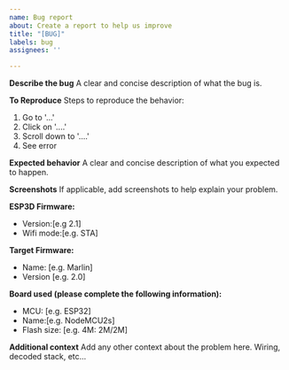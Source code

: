 ```yaml
---
name: Bug report
about: Create a report to help us improve
title: "[BUG]"
labels: bug
assignees: ''

---
```


**Describe the bug**
A clear and concise description of what the bug is.

**To Reproduce**
Steps to reproduce the behavior:
1. Go to '...'
2. Click on '....'
3. Scroll down to '....'
4. See error

**Expected behavior**
A clear and concise description of what you expected to happen.

**Screenshots**
If applicable, add screenshots to help explain your problem.

**ESP3D Firmware:**
- Version:[e.g 2.1]
- Wifi mode:[e.g. STA]

**Target Firmware:**
 - Name: [e.g. Marlin]
 - Version [e.g. 2.0]

**Board used (please complete the following information):**
 - MCU: [e.g. ESP32] 
 - Name:[e.g. NodeMCU2s] 
 - Flash size: [e.g. 4M: 2M/2M]

**Additional context**
Add any other context about the problem here.
Wiring, decoded stack, etc...
